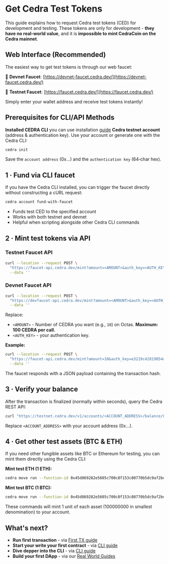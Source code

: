 # Get Cedra Test Tokens

This guide explains how to request Cedra test tokens (CED) for development and testing. These tokens are only for development - **they have no real-world value**, and it is **impossible to mint CedraCoin on the Cedra mainnet**.

## Web Interface (Recommended)

The easiest way to get test tokens is through our web faucet:

🚰 **Devnet Faucet**: [https://devnet-faucet.cedra.dev/](https://devnet-faucet.cedra.dev/)

🚰 **Testnet Faucet**: [https://faucet.cedra.dev/](https://faucet.cedra.dev/)

Simply enter your wallet address and receive test tokens instantly!

## Prerequisites for CLI/API Methods

**Installed CEDRA CLI** you can use installation [guide](/getting-started/cli)
**Cedra testnet account** (address & authentication key).
  Use your account or generate one with the Cedra CLI:

  ```bash
  cedra init
  ```

  Save the `account address` (0x…) and the `authentication key` (64‑char hex).

## 1 · Fund via CLI faucet

If you have the Cedra CLI installed, you can trigger the faucet directly without constructing a cURL request:

```bash
cedra account fund-with-faucet
```

* Funds test CED to the specified account
* Works with both testnet and devnet
* Helpful when scripting alongside other Cedra CLI commands

## 2 · Mint test tokens via API

### Testnet Faucet API
```bash
curl --location --request POST \
  "https://faucet-api.cedra.dev/mint?amount=<AMOUNT>&auth_key=<AUTH_KEY>" \
  --data ''
```

### Devnet Faucet API
```bash
curl --location --request POST \
  "https://devfaucet-api.cedra.dev/mint?amount=<AMOUNT>&auth_key=<AUTH_KEY>" \
  --data ''
```

Replace:

* `<AMOUNT>` - Number of CEDRA you want (e.g., `10`) on Octas. **Maximum: 100 CEDRA per call.**
* `<AUTH_KEY>` - your authentication key.

**Example:**

```bash
curl --location --request POST \
  "https://faucet-api.cedra.dev/mint?amount=10&auth_key=e3219c42819854d01f0ea6865b78061cdf657374637fee8aee7501f9e6e185db" \
  --data ''
```

The faucet responds with a JSON payload containing the transaction hash.

## 3 · Verify your balance

After the transaction is finalized (normally within seconds), query the Cedra REST API:

```bash
curl "https://testnet.cedra.dev/v1/accounts/<ACCOUNT_ADDRESS>/balance/0x1::cedra_coin::CedraCoin"
```

Replace `<ACCOUNT_ADDRESS>` with your account address (0x…).

## 4 · Get other test assets (BTC & ETH)

If you need other fungible assets like BTC or Ethereum for testing, you can mint them directly using the Cedra CLI:

**Mint test ETH (1 ETH):**
```bash
cedra move run --function-id 0x45d869282e5605c700c8f153c80770b5dc9af2beadc3a35aa1c03aabff25f41c::minter::mint_ETH --args u64:100000000 --assume-yes
```

**Mint test BTC (1 BTC):**
```bash
cedra move run --function-id 0x45d869282e5605c700c8f153c80770b5dc9af2beadc3a35aa1c03aabff25f41c::minter::mint_BTC --args u64:100000000 --assume-yes
```

These commands will mint 1 unit of each asset (100000000 in smallest denomination) to your account.

## What's next?
* **Run first transaction** - via [First TX guide](/getting-started/tx)
* **Start your write your first contract** - via [CLI guide](/getting-started/counter)
* **Dive depper into the CLI** - via [CLI guide](/cli/usage)
* **Build your first DApp** - via our [Real World Guides](/real-world-guides)



